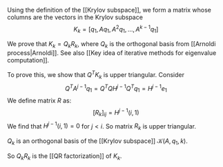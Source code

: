 Using the definition of the [[Krylov subspace]], we form a matrix whose columns are the vectors in the Krylov subspace
$$
K_k = [q_1, Aq_1, A^2 q_1, \ldots, A^{k-1} q_1]
$$

We prove that $K_k = Q_k R_k$, where $Q_k$ is the orthogonal basis from [[Arnoldi process|Arnoldi]]. See also [[Key idea of iterative methods for eigenvalue computation]].

To prove this, we show that $Q^T K_k$ is upper triangular. Consider
$$
Q^T A^{j-1} q_1 = Q^T Q H^{j-1} Q^T q_1
= H^{j-1}e_1
$$
We define matrix $R$ as:
$$
[R_k]_{ij} = H^{j-1}(i,1)
$$
We find that $H^{j-1}(i,1) = 0$ for $j < i$. So matrix $R_k$ is upper triangular.

$Q_k$ is an orthogonal basis of the [[Krylov subspace]] ${\mathcal K}(A,q_1,k).$ 

So $Q_k R_k$ is the [[QR factorization]] of $K_k$.